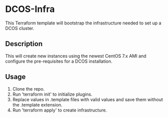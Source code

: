 # DCOS-Infra

This Terraform template will bootstrap the infrastructure needed to set up a DCOS cluster.

## Description

This will create new instances using the newest CentOS 7.x AMI and configure the pre-requisites for a DCOS installation.

## Usage

1. Clone the repo.
2. Run 'terraform init' to initialize plugins.
3. Replace values in .template files with valid values and save them without the .template extension.
4. Run 'terraform apply' to create infrastructure.